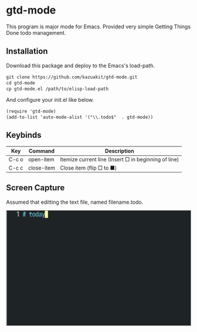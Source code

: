 # gtd-mode

This program is major mode for Emacs.
Provided very simple Getting Things Done todo management.

## Installation

Download this package and deploy to the Emacs's load-path.

```
git clone https://github.com/kazuakit/gtd-mode.git
cd gtd-mode
cp gtd-mode.el /path/to/elisp-load-path
```

And configure your init.el like below.

```elisp
(require 'gtd-mode)
(add-to-list 'auto-mode-alist '("\\.todo$"  . gtd-mode))
```

## Keybinds

| Key   | Command    | Description                                           |
| ----- | ---------- | ----------------------------------------------------- |
| C-c o | open-item  | Itemize current line (Insert □ in beginning of line) |
| C-c c | close-item | Close item (flip □ to ■)                            |

## Screen Capture

Assumed that editting the text file, named filename.todo.

![Screen Capture](https://raw.githubusercontent.com/kazuakit/gtd-mode/master/docs/gtd-mode.gif)
